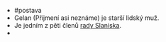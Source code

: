 - #postava
- Gelan (Příjmení asi neznáme) je starší lidský muž.
- Je jedním z pěti členů [rady Slaniska](6572ee5e-e2bd-459b-9d8c-fb7c26a84f29).
-
